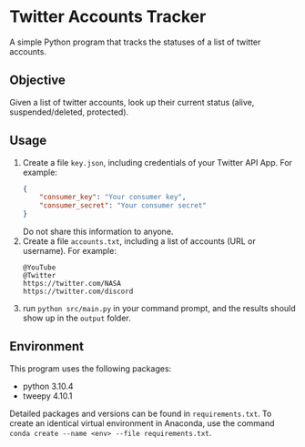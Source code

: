 # Twitter Accounts Tracker

A simple Python program that tracks the statuses of a list of twitter accounts.

## Objective
Given a list of twitter accounts, look up their current status (alive, suspended/deleted, protected).

## Usage
1. Create a file `key.json`, including credentials of your Twitter API App. For example:
    ```json
    {
        "consumer_key": "Your consumer key",
        "consumer_secret": "Your consumer secret"
    }
    ```
    Do not share this information to anyone.
1. Create a file `accounts.txt`, including a list of accounts (URL or username). For example:
    ```
    @YouTube
    @Twitter
    https://twitter.com/NASA
    https://twitter.com/discord
    ```
1. run `python src/main.py` in your command prompt, and the results should show up in the `output` folder.

## Environment

This program uses the following packages:
- python 3.10.4
- tweepy 4.10.1

Detailed packages and versions can be found in `requirements.txt`. To create an identical virtual environment in Anaconda, use the command `conda create --name <env> --file requirements.txt`.